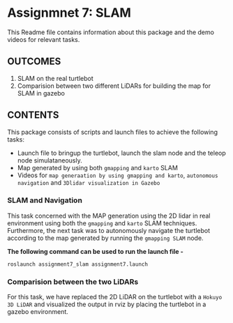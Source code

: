 <h1>Assignmnet 7: SLAM</h1>

This Readme file contains information about this package and the demo videos for relevant tasks.

<h2>OUTCOMES</h2>

1.  SLAM on the real turtlebot
2.  Comparision between two different LiDARs for building the map for SLAM in gazebo

<h2>CONTENTS</h2>

This package consists of scripts and launch files to achieve the following tasks:

- Launch file to bringup the turtlebot, launch the slam node and the teleop node
simulataneously.
- Map generated by using both `gmapping` and `karto` SLAM 
- Videos for `map generaation by using gmapping and karto`, `autonomous navigation` and `3Dlidar visualization in Gazebo`

<h3>SLAM and Navigation</h3>

This task concerned with the MAP generation using the 2D lidar in real environment using both the `gmapping` and `karto` SLAM techniques. Furthermore, the next task was to autonomously navigate the turtlebot according to the map generated by running the `gmapping SLAM` node.

<b>The following command can be used to run the launch file - </b>

`roslaunch assignment7_slam assignment7.launch`

<h3>Comparision between the two LiDARs</h3>

For this task, we have replaced the 2D LiDAR on the turtlebot with a `Hokuyo 3D LiDAR` and visualized the output in rviz by placing the turtlebot in a gazebo environment.
